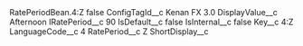 <?xml version="1.0" encoding="UTF-8"?>
<CustomMetadata xmlns="http://soap.sforce.com/2006/04/metadata" xmlns:xsi="http://www.w3.org/2001/XMLSchema-instance" xmlns:xsd="http://www.w3.org/2001/XMLSchema">
    <label>RatePeriodBean.4:Z</label>
    <protected>false</protected>
    <values>
        <field>ConfigTagId__c</field>
        <value xsi:type="xsd:string">Kenan FX 3.0</value>
    </values>
    <values>
        <field>DisplayValue__c</field>
        <value xsi:type="xsd:string">Afternoon</value>
    </values>
    <values>
        <field>IRatePeriod__c</field>
        <value xsi:type="xsd:string">90</value>
    </values>
    <values>
        <field>IsDefault__c</field>
        <value xsi:type="xsd:string">false</value>
    </values>
    <values>
        <field>IsInternal__c</field>
        <value xsi:type="xsd:string">false</value>
    </values>
    <values>
        <field>Key__c</field>
        <value xsi:type="xsd:string">4:Z</value>
    </values>
    <values>
        <field>LanguageCode__c</field>
        <value xsi:type="xsd:string">4</value>
    </values>
    <values>
        <field>RatePeriod__c</field>
        <value xsi:type="xsd:string">Z</value>
    </values>
    <values>
        <field>ShortDisplay__c</field>
        <value xsi:nil="true"/>
    </values>
</CustomMetadata>
